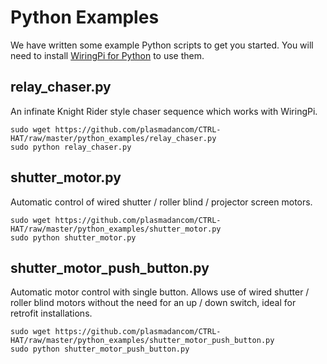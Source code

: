 # Python Examples

We have written some example Python scripts to get you started. You will need to install [WiringPi for Python](https://github.com/plasmadancom/CTRL-HAT#install-wiringpi) to use them.


## relay_chaser.py

An infinate Knight Rider style chaser sequence which works with WiringPi.

```
sudo wget https://github.com/plasmadancom/CTRL-HAT/raw/master/python_examples/relay_chaser.py
sudo python relay_chaser.py
```

## shutter_motor.py

Automatic control of wired shutter / roller blind / projector screen motors.

```
sudo wget https://github.com/plasmadancom/CTRL-HAT/raw/master/python_examples/shutter_motor.py
sudo python shutter_motor.py
```

## shutter_motor_push_button.py

Automatic motor control with single button. Allows use of wired shutter / roller blind motors without the need for an up / down switch, ideal for retrofit installations.

```
sudo wget https://github.com/plasmadancom/CTRL-HAT/raw/master/python_examples/shutter_motor_push_button.py
sudo python shutter_motor_push_button.py
```